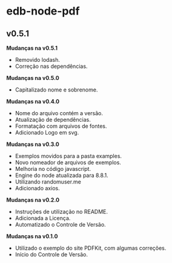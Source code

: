 # edb-node-pdf #
## v0.5.1 ##

**Mudanças na v0.5.1**

- Removido lodash.
- Correção nas dependências.

**Mudanças na v0.5.0**

- Capitalizado nome e sobrenome.

**Mudanças na v0.4.0**

- Nome do arquivo contém a versão.
- Atualização de dependências.
- Formatação com arquivos de fontes.
- Adicionado Logo em svg.

**Mudanças na v0.3.0**

- Exemplos movidos para a pasta examples.
- Novo nomeador de arquivos de exemplos.
- Melhoria no código javascript.
- Engine do node atualizada para 8.8.1.
- Utilizando randomuser.me
- Adicionado axios.

**Mudanças na v0.2.0**

- Instruções de utilização no README.
- Adicionada a Licença.
- Automatizado o Controle de Versão.

**Mudanças na v0.1.0**

- Utilizado o exemplo do site PDFKit, com algumas correções.
- Início do Controle de Versão.